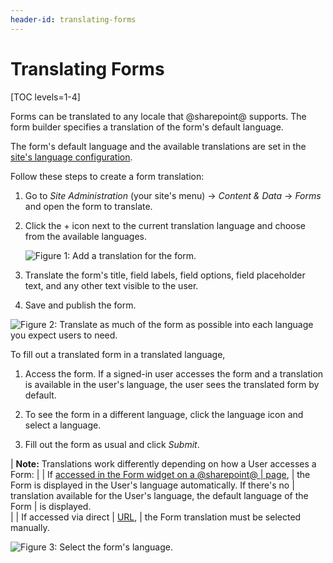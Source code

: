 ```yaml
---
header-id: translating-forms
---
```


# Translating Forms

[TOC levels=1-4]

Forms can be translated to any locale that @sharepoint@ supports. The form builder 
specifies a translation of the form's default language. 

The form's default language and the available translations are set in the
[site's language configuration](/docs/7-2/user/-/knowledge_base/u/social-settings-and-languages#languages).

Follow these steps to create a form translation: 

1.  Go to *Site Administration* (your site's menu) &rarr; *Content & Data* &rarr; 
    *Forms* and open the form to translate. 

2.  Click the + icon next to the current translation language and choose from
    the available languages. 

    ![Figure 1: Add a translation for the form.](../../images/forms-add-translation.png)
 
3.  Translate the form's title, field labels, field options, field placeholder
    text, and any other text visible to the user.

4.  Save and publish the form. 

![Figure 2: Translate as much of the form as possible into each language you expect users to need.](../../images/forms-translate2.png)

To fill out a translated form in a translated language, 

1.  Access the form. If a signed-in user accesses the form and a translation is 
    available in the user's language, the user sees the translated form by 
    default.

2.  To see the form in a different language, click the language icon and select
    a language. 

3.  Fill out the form as usual and click *Submit*. 

| **Note:** Translations work differently depending on how a User accesses a Form:
| 
| If [accessed in the Form widget on a @sharepoint@
| page](/docs/7-2/user/-/knowledge_base/u/creating-and-managing-forms#accessing-forms),
| the Form is displayed in the User's language automatically. If there's no
| translation available for the User's language, the default language of the Form
| is displayed.  
|
| If accessed via direct
| [URL](/docs/7-2/user/-/knowledge_base/u/creating-and-managing-forms#accessing-forms),
| the Form translation must be selected manually.

![Figure 3: Select the form's language.](../../images/forms-translate3.png)
